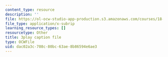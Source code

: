 ```yaml
---
content_type: resource
description: ''
file: https://ol-ocw-studio-app-production.s3.amazonaws.com/courses/18-01sc-single-variable-calculus-fall-2010/dac02a3c708c80bc63ae8b86594e6ae3_7K1sB05pE0A.srt
file_type: application/x-subrip
learning_resource_types: []
resourcetype: Other
title: 3play caption file
type: OCWFile
uid: dac02a3c-708c-80bc-63ae-8b86594e6ae3
---
```


